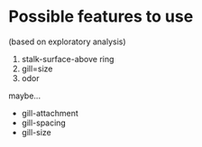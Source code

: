 # Possible features to use 
(based on exploratory analysis) 

1. stalk-surface-above ring
2. gill=size
3. odor

maybe...
* gill-attachment
* gill-spacing
* gill-size

  
